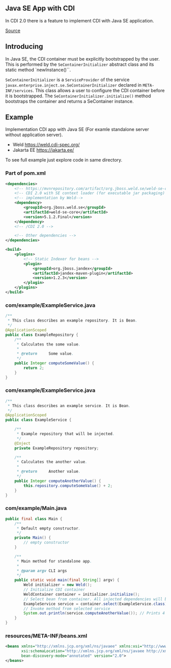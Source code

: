 ## Java SE App with CDI

In CDI 2.0 there is a feature to implement CDI with Java SE application.

[Source](https://docs.jboss.org/cdi/spec/2.0/cdi-spec.html#part_2)

## Introducing

In Java SE, the CDI container must be explicitly bootstrapped by the user.
This is performed by the `SeContainerInitializer` abstract class and its static method `newInstance()``.

`SeContainerInitializer` is a `ServiceProvider` of the service `javax.enterprise.inject.se.SeContainerInitializer`
declared in `META-INF/services`. This class allows a user to configure the CDI container before it is bootstrapped.
The `SeContainerInitializer.initialize()` method bootstraps the container and returns a SeContainer instance.


## Example

Implementation CDI app with Java SE (For examle standalone server without application server).

- Weld https://weld.cdi-spec.org/
- Jakarta EE https://jakarta.ee/

To see full example just explore code in same directory.

### Part of pom.xml

```xml
<dependencies>
    <!-- https://mvnrepository.com/artifact/org.jboss.weld.se/weld-se-core -->
    <!-- CDI 2.0 with SE context loader (for executable jar packaging) -->
    <!-- implementation by Weld-->
    <dependency>
        <groupId>org.jboss.weld.se</groupId>
        <artifactId>weld-se-core</artifactId>
        <version>5.1.2.Final</version>
    </dependency>
    <!-- /CDI 2.0 -->

    <!-- Other dependencies -->
</dependencies>

<build>
    <plugins>
        <!-- Static Indexer for beans -->
        <plugin>
            <groupId>org.jboss.jandex</groupId>
            <artifactId>jandex-maven-plugin</artifactId>
            <version>1.2.3</version>
        </plugin>
    </plugins>
</build>
```


### com/example/ExampleService.java

```java
/**
 * This class describes an example repository. It is Bean.
 */
@ApplicationScoped
public class ExampleRepository {
    /**
     * Calculates the some value.
     *
     * @return     Some value.
     */
    public Integer computeSomeValue() {
        return 2;
    }
}
```

### com/example/ExampleService.java

```java
/**
 * This class describes an example service. It is Bean.
 */
@ApplicationScoped
public class ExampleService {

    /**
     * Example repository that will be injected.
     */
    @Inject
    private ExampleRepository repository;

    /**
     * Calculates the another value.
     *
     * @return     Another value.
     */
    public Integer computeAnotherValue() {
        this.repository.computeSomeValue() + 2;
    }
}
```

### com/example/Main.java


```java
public final class Main {
    /**
     * Default empty constructor.
     */
    private Main() {
        // empty constructor
    }

    /**
     * Main method for standalone app.
     *
     * @param argv CLI args
     */
    public static void main(final String[] argv) {
        Weld initializer = new Weld();
        // Initialize CDI container
        WeldContainer container = initializer.initialize();
        // Select bean from container. All injected dependencies will be initialized automatically.
        ExampleService service = container.select(ExampleService.class).get();
        // Invoke method from selected service
        System.out.println(service.computeAnotherValue()); // Prints 4
    }
}
```

### resources/META-INF/beans.xml

```xml
<beans xmlns="http://xmlns.jcp.org/xml/ns/javaee" xmlns:xsi="http://www.w3.org/2001/XMLSchema-instance"
       xsi:schemaLocation="http://xmlns.jcp.org/xml/ns/javaee http://xmlns.jcp.org/xml/ns/javaee/beans_2_0.xsd"
       bean-discovery-mode="annotated" version="2.0">
</beans>

```

